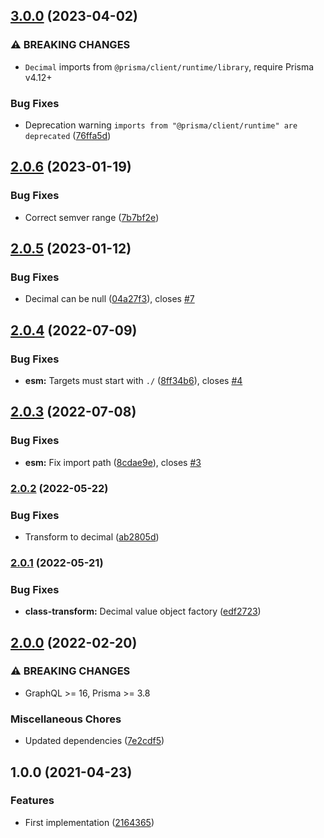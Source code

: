 ## [3.0.0](https://github.com/unlight/prisma-graphql-type-decimal/compare/v2.0.6...v3.0.0) (2023-04-02)


### ⚠ BREAKING CHANGES

* `Decimal` imports from `@prisma/client/runtime/library`, require Prisma v4.12+

### Bug Fixes

* Deprecation warning `imports from "@prisma/client/runtime" are deprecated` ([76ffa5d](https://github.com/unlight/prisma-graphql-type-decimal/commit/76ffa5d3e663b6b9befcbaf1a6e2d0e7ee2875d8))

## [2.0.6](https://github.com/unlight/prisma-graphql-type-decimal/compare/v2.0.5...v2.0.6) (2023-01-19)


### Bug Fixes

* Correct semver range ([7b7bf2e](https://github.com/unlight/prisma-graphql-type-decimal/commit/7b7bf2ef15ff3274299209851031d7c756d13a57))

## [2.0.5](https://github.com/unlight/prisma-graphql-type-decimal/compare/v2.0.4...v2.0.5) (2023-01-12)


### Bug Fixes

* Decimal can be null ([04a27f3](https://github.com/unlight/prisma-graphql-type-decimal/commit/04a27f31582bb70a407ded5bb76897bebb53b6f0)), closes [#7](https://github.com/unlight/prisma-graphql-type-decimal/issues/7)

## [2.0.4](https://github.com/unlight/prisma-graphql-type-decimal/compare/v2.0.3...v2.0.4) (2022-07-09)


### Bug Fixes

* **esm:** Targets must start with `./` ([8ff34b6](https://github.com/unlight/prisma-graphql-type-decimal/commit/8ff34b6d07b1cdf245cc0548ef4c86ac897045b1)), closes [#4](https://github.com/unlight/prisma-graphql-type-decimal/issues/4)

## [2.0.3](https://github.com/unlight/prisma-graphql-type-decimal/compare/v2.0.2...v2.0.3) (2022-07-08)


### Bug Fixes

* **esm:** Fix import path ([8cdae9e](https://github.com/unlight/prisma-graphql-type-decimal/commit/8cdae9ed1f7b1307d4777933a74068b4a17e0d7a)), closes [#3](https://github.com/unlight/prisma-graphql-type-decimal/issues/3)

### [2.0.2](https://github.com/unlight/prisma-graphql-type-decimal/compare/v2.0.1...v2.0.2) (2022-05-22)


### Bug Fixes

* Transform to decimal ([ab2805d](https://github.com/unlight/prisma-graphql-type-decimal/commit/ab2805d989e9a346af80a9f7184a71ec00c32241))

### [2.0.1](https://github.com/unlight/prisma-graphql-type-decimal/compare/v2.0.0...v2.0.1) (2022-05-21)


### Bug Fixes

* **class-transform:** Decimal value object factory ([edf2723](https://github.com/unlight/prisma-graphql-type-decimal/commit/edf27235769e7368a5caac314cfcecb168af70fc))

## [2.0.0](https://github.com/unlight/prisma-graphql-type-decimal/compare/v1.0.0...v2.0.0) (2022-02-20)


### ⚠ BREAKING CHANGES

* GraphQL >= 16, Prisma >= 3.8

### Miscellaneous Chores

* Updated dependencies ([7e2cdf5](https://github.com/unlight/prisma-graphql-type-decimal/commit/7e2cdf5a57c284eb1fcbadf26b19d172c2901221))

## 1.0.0 (2021-04-23)


### Features

* First implementation ([2164365](https://github.com/unlight/prisma-graphql-type-decimal/commit/2164365465bb6b780c14a9dfbddad4f9eeb49e70))
